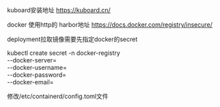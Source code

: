 kuboard安装地址
https://kuboard.cn/

docker 使用http的 harbor地址
https://docs.docker.com/registry/insecure/

deployment拉取镜像需要先指定docker的secret

kubectl create secret -n <namespaceName> docker-registry <secretName> \
  --docker-server=<harborServer> \
  --docker-username=<username> \
  --docker-password=<password> \
  --docker-email=<email>

 修改/etc/containerd/config.toml文件
  
  
 
